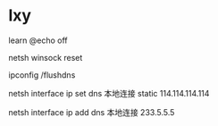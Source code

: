 # lxy
learn
@echo off

netsh winsock reset

ipconfig /flushdns

netsh interface ip set dns 本地连接 static 114.114.114.114

netsh interface ip add dns 本地连接 233.5.5.5
